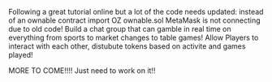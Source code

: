 Following a great tutorial online but a lot of the code needs updated:
  instead of an ownable contract import OZ ownable.sol
  MetaMask is not connecting due to old code!
  Build a chat group that can gamble in real time on everything from sports to market changes to table games!
  Allow Players to interact with each other, distubute tokens based on activite and games played!

MORE TO COME!!!!
Just need to work on it!!